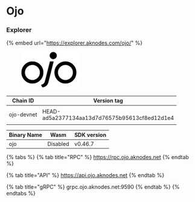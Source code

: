 # Ojo



### Explorer

{% embed url="https://explorer.aknodes.com/ojo/" %}

<figure><img src="../.gitbook/assets/hy-removebg-preview.png" alt="" width="155"><figcaption></figcaption></figure>

<table><thead><tr><th>Chain ID</th><th width="218.33333333333331">Version tag</th></tr></thead><tbody><tr><td><p></p><p>ojo-devnet</p></td><td>HEAD-ad5a2377134aa13d7d76575b95613cf8ed12d1e4</td></tr></tbody></table>



| Binary Name | Wasm     | SDK version |
| ----------- | -------- | ----------- |
| ojo         | Disabled | v0.46.7     |

{% tabs %}
{% tab title="RPC" %}
https://rpc.ojo.aknodes.net
{% endtab %}

{% tab title="API" %}
https://api.ojo.aknodes.net
{% endtab %}

{% tab title="gRPC" %}
grpc.ojo.aknodes.net:9590
{% endtab %}
{% endtabs %}
